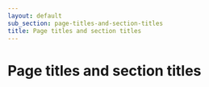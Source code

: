 ```yaml
---
layout: default
sub_section: page-titles-and-section-titles
title: Page titles and section titles
---
```


# Page titles and section titles